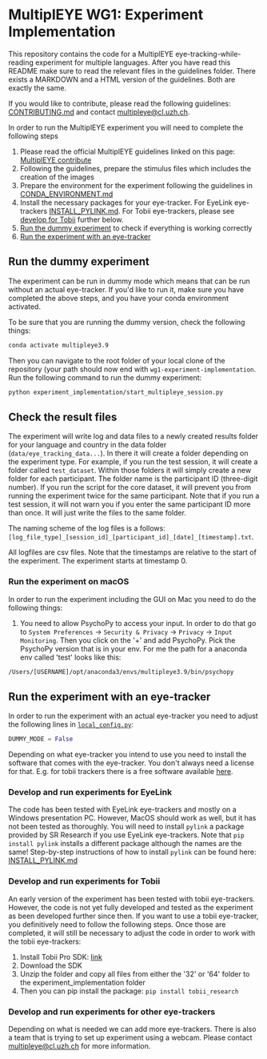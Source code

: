 # MultiplEYE WG1: Experiment Implementation

This repository contains the code for a MultiplEYE eye-tracking-while-reading experiment for multiple languages.
After you have read this README make sure to read the relevant files in the guidelines folder. There exists a MARKDOWN 
and a HTML version of the guidelines. Both are exactly the same.

If you would like to contribute, please read the following guidelines: [CONTRIBUTING.md](guidelines/markdown/CONTRIBUTING.md) and
contact [multipleye@cl.uzh.ch](mailto:multipleye@cl.uzh.ch).

In order to run the MultiplEYE experiment you will need to complete the following steps
1. Please read the official MultiplEYE guidelines linked on this page: [MultiplEYE contribute](https://multipleye.eu/contribute/)
2. Following the guidelines, prepare the stimulus files which includes the creation of the images
3. Prepare the environment for the experiment following the guidelines in [CONDA_ENVIRONMENT.md](guidelines/markdown/CONDA_ENVIRONMENT.md)
4. Install the necessary packages for your eye-tracker. For EyeLink eye-trackers 
[INSTALL_PYLINK.md](guidelines/markdown/INSTALL_PYLINK.md). For Tobii eye-trackers, please see [develop for Tobii](#develop-and-run-experiments-for-tobii) further below.
5. [Run the dummy experiment](#run-the-dummy-experiment) to check if everything is working correctly
6. [Run the experiment with an eye-tracker](#run-the-experiment-with-an-eye-tracker)

## Run the dummy experiment
The experiment can be run in dummy mode which means that can be run without an actual eye-tracker.
If you'd like to run it, make sure you have completed the above steps, and you have your conda environment activated.

To be sure that you are running the dummy version, check the following things:

```bash
conda activate multipleye3.9
```

Then you can navigate to the root folder of your local clone of the repository (your path should now end with 
`wg1-experiment-implementation`. Run the following command to run the dummy experiment:

```bash
python experiment_implementation/start_multipleye_session.py
```

## Check the result files
The experiment will write log and data files to a newly created results folder for your language and country
in the data folder (``data/eye_tracking_data...``). 
In there it will create a folder depending on the experiment type. For example, if you run the test session, 
it will create a folder called ``test_dataset``. Within those
folders it will simply create a new folder for each participant. The folder name is the participant ID 
(three-digit number). If you run the
script for the core dataset, it will prevent you from running the experiment twice for the same participant. 
Note that if you run a test session, it will not warn you if you enter the same participant ID more than once. It will 
just write the files to the same folder.

The naming scheme of the log files is a follows:
````[log_file_type]_[session_id]_[participant_id]_[date]_[timestamp].txt````.

All logfiles are csv files. Note that the timestamps are relative to the start of the experiment. The experiment starts
at timestamp 0.

### Run the experiment on macOS
In order to run the experiment including the GUI on Mac you need to do the following things:

1. You need to allow PsychoPy to access your input. In order to do that go to `System Preferences` 
-> `Security & Privacy` -> `Privacy` -> `Input Monitoring`. Then you click on the '+' and add PsychoPy. 
Pick the PsychoPy version that is in your env. For me the path for a anaconda env called 'test' looks like this:
```bash
/Users/[USERNAME]/opt/anaconda3/envs/multipleye3.9/bin/psychopy
```

## Run the experiment with an eye-tracker
In order to run the experiment with an actual eye-tracker you need to adjust the following lines in 
[ ``local_config.py``](experiment_implementation/local_config.py):

```python
DUMMY_MODE = False
```

Depending on what eye-tracker you intend to use you need to install the software that comes with the eye-tracker. You 
don't always need a license for that. E.g. for tobii trackers there is a free software available 
[here](https://www.tobii.com/products/software/applications-and-developer-kits/tobii-pro-eye-tracker-manager).

### Develop and run experiments for EyeLink
The code has been tested with EyeLink eye-trackers and mostly on a Windows presentation PC. However, MacOS should work 
as well, but it has not been tested as thoroughly.
You will need to install `pylink` a package provided by SR Research if you use EyeLink eye-trackers.
Note that `pip install pylink` installs a different package although the names are the same! Step-by-step instructions
of how to install `pylink` can be found here: [INSTALL_PYLINK.md](guidelines/markdown/INSTALL_PYLINK.md)

### Develop and run experiments for Tobii
An early version of the experiment has been tested with tobii eye-trackers. However, the code is not yet fully developed
and tested as the experiment as been developed further since then. If you want to use a tobii eye-tracker, you definitively
need to follow the following steps. Once those are completed, it will still be necessary to adjust the code in order to
work with the tobii eye-trackers: 
1. Install Tobii Pro SDK: [link](https://connect.tobii.com/s/sdk-downloads?language=en_US)
2. Download the SDK
3. Unzip the folder and copy all files from either the '32' or '64' folder to the experiment_implementation folder
4. Then you can pip install the package: ``pip install tobii_research``

### Develop and run experiments for other eye-trackers
Depending on what is needed we can add more eye-trackers. There is also a team that is trying to set up experiment 
using a webcam. Please contact [multipleye@cl.uzh.ch](mailto:multipleye@cl.uzh.ch) for more information.
